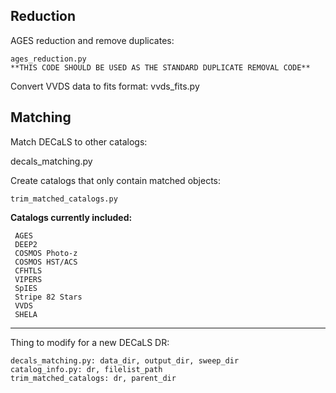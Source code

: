 ## Reduction

AGES reduction and remove duplicates:

    ages_reduction.py
    **THIS CODE SHOULD BE USED AS THE STANDARD DUPLICATE REMOVAL CODE** 

Convert VVDS data to fits format: 
     vvds_fits.py


## Matching

Match DECaLS to other catalogs: 

   decals_matching.py

Create catalogs that only contain matched objects: 

    trim_matched_catalogs.py

__Catalogs currently included:__ 

     AGES
     DEEP2
     COSMOS Photo-z
     COSMOS HST/ACS
     CFHTLS
     VIPERS
     SpIES
     Stripe 82 Stars
     VVDS
     SHELA

---------------------------------------------------------------------------
Thing to modify for a new DECaLS DR: 

    decals_matching.py: data_dir, output_dir, sweep_dir 
    catalog_info.py: dr, filelist_path 
    trim_matched_catalogs: dr, parent_dir 

